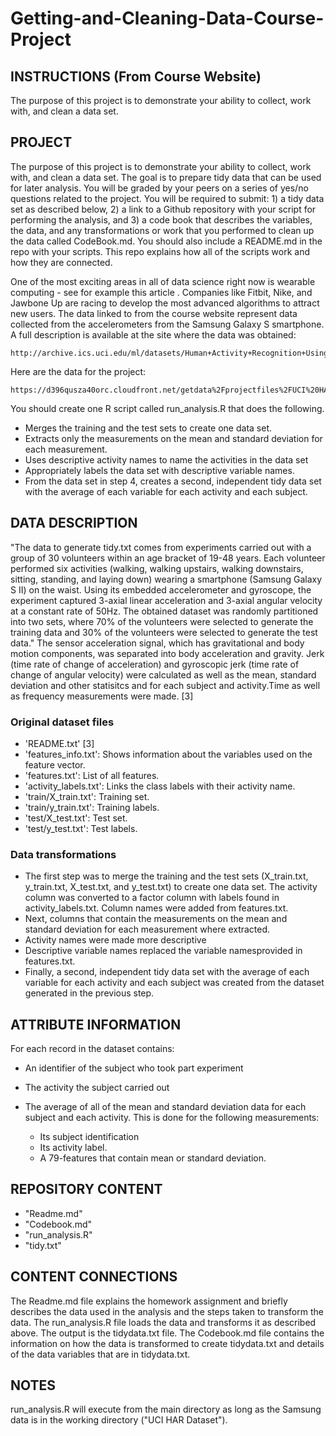 # Getting-and-Cleaning-Data-Course-Project

## INSTRUCTIONS (From Course Website)

The purpose of this project is to demonstrate your ability to collect, work with, and clean a data set.

## PROJECT 

The purpose of this project is to demonstrate your ability to collect, work with, and clean a data set. The goal is to prepare tidy data that can be used for later analysis. You will be graded by your peers on a series of yes/no questions related to the project. You will be required to submit: 1) a tidy data set as described below, 2) a link to a Github repository with your script for performing the analysis, and 3) a code book that describes the variables, the data, and any transformations or work that you performed to clean up the data called CodeBook.md. You should also include a README.md in the repo with your scripts. This repo explains how all of the scripts work and how they are connected.

One of the most exciting areas in all of data science right now is wearable computing - see for example this article . Companies like Fitbit, Nike, and Jawbone Up are racing to develop the most advanced algorithms to attract new users. The data linked to from the course website represent data collected from the accelerometers from the Samsung Galaxy S smartphone. A full description is available at the site where the data was obtained:

    http://archive.ics.uci.edu/ml/datasets/Human+Activity+Recognition+Using+Smartphones 

Here are the data for the project:

    https://d396qusza40orc.cloudfront.net/getdata%2Fprojectfiles%2FUCI%20HAR%20Dataset.zip 

You should create one R script called run_analysis.R that does the following. 

- Merges the training and the test sets to create one data set.
- Extracts only the measurements on the mean and standard deviation for each measurement. 
- Uses descriptive activity names to name the activities in the data set
- Appropriately labels the data set with descriptive variable names. 
- From the data set in step 4, creates a second, independent tidy data set with the average of each variable for each activity and each subject.

## DATA DESCRIPTION

"The data to generate tidy.txt comes from experiments carried out with a group of 30 volunteers within an age bracket of 19-48 years. Each volunteer performed six activities (walking, walking upstairs, walking downstairs, sitting, standing, and laying down) wearing a smartphone (Samsung Galaxy S II) on the waist. Using its embedded accelerometer and gyroscope, the experiment captured 3-axial linear acceleration and 3-axial angular velocity at a constant rate of 50Hz.   The obtained dataset was randomly partitioned into two sets, where 70% of the volunteers were selected to generate the training data and 30%  of the volunteers were selected to generate the test data." The sensor acceleration signal, which has gravitational and body motion components, was separated into body acceleration and gravity. Jerk (time rate of change of acceleration) and gyroscopic jerk (time rate of change of angular velocity) were calculated as well as the mean, standard deviation and other statisitcs and for each subject and activity.Time as well as frequency measurements were made. [3] 

### Original dataset files

- 'README.txt' [3]
- 'features_info.txt': Shows information about the variables used on the feature vector.
- 'features.txt': List of all features.
- 'activity_labels.txt': Links the class labels with their activity name.
- 'train/X_train.txt': Training set.
- 'train/y_train.txt': Training labels.
- 'test/X_test.txt': Test set.
- 'test/y_test.txt': Test labels.

### Data transformations

- The first step was to merge the training and the test sets (X_train.txt, y_train.txt, X_test.txt, and y_test.txt) to create one data set. The activity column was converted to a factor column with labels found in activity_labels.txt. Column names were added from features.txt. 
- Next, columns that contain the measurements on the mean and standard deviation for each measurement where extracted. 
- Activity names were made more descriptive
- Descriptive variable names replaced the variable namesprovided in features.txt. 
- Finally, a second, independent tidy data set with the average of each variable for each activity and each subject was created from the dataset generated in the previous step.
  
## ATTRIBUTE INFORMATION

For each record in the dataset contains: 
- An identifier of the subject who took part experiment
- The activity the subject carried out
- The average of all of the mean and standard deviation data for each subject and each activity. This is done for the following measurements:
 
  - Its subject identification 
  - Its activity label.
  - A 79-features that contain mean or standard deviation.
  
## REPOSITORY CONTENT 

  - "Readme.md"
  - "Codebook.md"
  - "run_analysis.R"
  - "tidy.txt"
  
## CONTENT CONNECTIONS

The Readme.md file explains the homework assignment and briefly describes the data used in the analysis and the steps taken to transform the data. The run_analysis.R file loads the data and transforms it as described above. The output is the tidydata.txt file. The Codebook.md file contains the information on how the data is transformed to create tidydata.txt and details of the data variables that are in tidydata.txt. 

## NOTES

run_analysis.R will execute from the main directory as long as the Samsung data is in the working directory ("UCI HAR Dataset").
